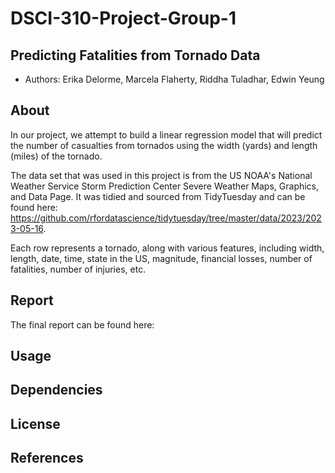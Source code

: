 # DSCI-310-Project-Group-1

## Predicting Fatalities from Tornado Data 

- Authors: Erika Delorme, Marcela Flaherty, Riddha Tuladhar, Edwin Yeung

## About 

In our project, we attempt to build a linear regression model that will predict the number of casualties from tornados using the width (yards) and length (miles) of the tornado. 

The data set that was used in this project is from the US NOAA's National Weather Service Storm Prediction Center Severe Weather Maps, Graphics, and Data Page. It was tidied and sourced from TidyTuesday and can be found here: https://github.com/rfordatascience/tidytuesday/tree/master/data/2023/2023-05-16. 

Each row represents a tornado, along with various features, including width, length, date, time, state in the US, magnitude, financial losses, number of fatalities, number of injuries, etc. 

## Report 

The final report can be found here:

## Usage 

## Dependencies 

## License 

## References 

